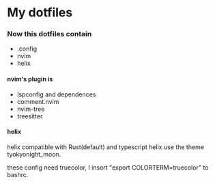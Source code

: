 # My dotfiles

### Now this dotfiles contain
- .config
 - nvim
 - helix

#### nvim's plugin is
 - lspconfig and dependences
- comment.nvim
- nvim-tree
- treesitter

#### helix
helix compatible with Rust(default) and typescript
helix use the theme tyokyonight_moon.

these config need truecolor, I insort "export COLORTERM=truecolor" to bashrc.
